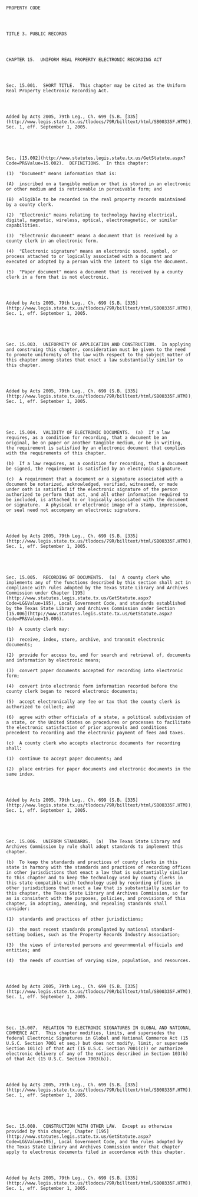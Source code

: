 ﻿
    
    
    	
    					
    
    
    PROPERTY CODE
    
      
    
    
    TITLE 3. PUBLIC RECORDS
    
      
    
    
    CHAPTER 15.  UNIFORM REAL PROPERTY ELECTRONIC RECORDING ACT
    
      
    
    
    Sec. 15.001.  SHORT TITLE.  This chapter may be cited as the Uniform Real Property Electronic Recording Act.
    
    
    
    
    Added by Acts 2005, 79th Leg., Ch. 699 (S.B. [335](http://www.legis.state.tx.us/tlodocs/79R/billtext/html/SB00335F.HTM)), Sec. 1, eff. September 1, 2005.
    
    
    
    
    
    Sec. [15.002](http://www.statutes.legis.state.tx.us/GetStatute.aspx?Code=PR&Value=15.002).  DEFINITIONS.  In this chapter:
    
    (1)  "Document" means information that is:
    
    (A)  inscribed on a tangible medium or that is stored in an electronic or other medium and is retrievable in perceivable form; and
    
    (B)  eligible to be recorded in the real property records maintained by a county clerk.
    
    (2)  "Electronic" means relating to technology having electrical, digital, magnetic, wireless, optical, electromagnetic, or similar capabilities.
    
    (3)  "Electronic document" means a document that is received by a county clerk in an electronic form.
    
    (4)  "Electronic signature" means an electronic sound, symbol, or process attached to or logically associated with a document and executed or adopted by a person with the intent to sign the document.
    
    (5)  "Paper document" means a document that is received by a county clerk in a form that is not electronic.
    
    
    
    
    Added by Acts 2005, 79th Leg., Ch. 699 (S.B. [335](http://www.legis.state.tx.us/tlodocs/79R/billtext/html/SB00335F.HTM)), Sec. 1, eff. September 1, 2005.
    
    
    
    
    
    Sec. 15.003.  UNIFORMITY OF APPLICATION AND CONSTRUCTION.  In applying and construing this chapter, consideration must be given to the need to promote uniformity of the law with respect to the subject matter of this chapter among states that enact a law substantially similar to this chapter.
    
    
    
    
    Added by Acts 2005, 79th Leg., Ch. 699 (S.B. [335](http://www.legis.state.tx.us/tlodocs/79R/billtext/html/SB00335F.HTM)), Sec. 1, eff. September 1, 2005.
    
    
    
    
    
    Sec. 15.004.  VALIDITY OF ELECTRONIC DOCUMENTS.  (a)  If a law requires, as a condition for recording, that a document be an original, be on paper or another tangible medium, or be in writing, the requirement is satisfied by an electronic document that complies with the requirements of this chapter.
    
    (b)  If a law requires, as a condition for recording, that a document be signed, the requirement is satisfied by an electronic signature.
    
    (c)  A requirement that a document or a signature associated with a document be notarized, acknowledged, verified, witnessed, or made under oath is satisfied if the electronic signature of the person authorized to perform that act, and all other information required to be included, is attached to or logically associated with the document or signature.  A physical or electronic image of a stamp, impression, or seal need not accompany an electronic signature.
    
    
    
    
    Added by Acts 2005, 79th Leg., Ch. 699 (S.B. [335](http://www.legis.state.tx.us/tlodocs/79R/billtext/html/SB00335F.HTM)), Sec. 1, eff. September 1, 2005.
    
    
    
    
    
    Sec. 15.005.  RECORDING OF DOCUMENTS.  (a)  A county clerk who implements any of the functions described by this section shall act in compliance with rules adopted by the Texas State Library and Archives Commission under Chapter [195](http://www.statutes.legis.state.tx.us/GetStatute.aspx?Code=LG&Value=195), Local Government Code, and standards established by the Texas State Library and Archives Commission under Section [15.006](http://www.statutes.legis.state.tx.us/GetStatute.aspx?Code=PR&Value=15.006).
    
    (b)  A county clerk may:
    
    (1)  receive, index, store, archive, and transmit electronic documents;
    
    (2)  provide for access to, and for search and retrieval of, documents and information by electronic means;
    
    (3)  convert paper documents accepted for recording into electronic form;
    
    (4)  convert into electronic form information recorded before the county clerk began to record electronic documents;
    
    (5)  accept electronically any fee or tax that the county clerk is authorized to collect; and
    
    (6)  agree with other officials of a state, a political subdivision of a state, or the United States on procedures or processes to facilitate the electronic satisfaction of prior approvals and conditions precedent to recording and the electronic payment of fees and taxes.
    
    (c)  A county clerk who accepts electronic documents for recording shall:
    
    (1)  continue to accept paper documents; and
    
    (2)  place entries for paper documents and electronic documents in the same index.
    
    
    
    
    Added by Acts 2005, 79th Leg., Ch. 699 (S.B. [335](http://www.legis.state.tx.us/tlodocs/79R/billtext/html/SB00335F.HTM)), Sec. 1, eff. September 1, 2005.
    
    
    
    
    
    Sec. 15.006.  UNIFORM STANDARDS.  (a)  The Texas State Library and Archives Commission by rule shall adopt standards to implement this chapter.
    
    (b)  To keep the standards and practices of county clerks in this state in harmony with the standards and practices of recording offices in other jurisdictions that enact a law that is substantially similar to this chapter and to keep the technology used by county clerks in this state compatible with technology used by recording offices in other jurisdictions that enact a law that is substantially similar to this chapter, the Texas State Library and Archives Commission, so far as is consistent with the purposes, policies, and provisions of this chapter, in adopting, amending, and repealing standards shall consider:
    
    (1)  standards and practices of other jurisdictions;
    
    (2)  the most recent standards promulgated by national standard-setting bodies, such as the Property Records Industry Association;
    
    (3)  the views of interested persons and governmental officials and entities; and
    
    (4)  the needs of counties of varying size, population, and resources.
    
    
    
    
    Added by Acts 2005, 79th Leg., Ch. 699 (S.B. [335](http://www.legis.state.tx.us/tlodocs/79R/billtext/html/SB00335F.HTM)), Sec. 1, eff. September 1, 2005.
    
    
    
    
    
    Sec. 15.007.  RELATION TO ELECTRONIC SIGNATURES IN GLOBAL AND NATIONAL COMMERCE ACT.  This chapter modifies, limits, and supersedes the federal Electronic Signatures in Global and National Commerce Act (15 U.S.C. Section 7001 et seq.) but does not modify, limit, or supersede Section 101(c) of that Act (15 U.S.C. Section 7001(c)) or authorize electronic delivery of any of the notices described in Section 103(b) of that Act (15 U.S.C. Section 7003(b)).
    
    
    
    
    Added by Acts 2005, 79th Leg., Ch. 699 (S.B. [335](http://www.legis.state.tx.us/tlodocs/79R/billtext/html/SB00335F.HTM)), Sec. 1, eff. September 1, 2005.
    
    
    
    
    
    Sec. 15.008.  CONSTRUCTION WITH OTHER LAW.  Except as otherwise provided by this chapter, Chapter [195](http://www.statutes.legis.state.tx.us/GetStatute.aspx?Code=LG&Value=195), Local Government Code, and the rules adopted by the Texas State Library and Archives Commission under that chapter apply to electronic documents filed in accordance with this chapter.
    
    
    
    
    Added by Acts 2005, 79th Leg., Ch. 699 (S.B. [335](http://www.legis.state.tx.us/tlodocs/79R/billtext/html/SB00335F.HTM)), Sec. 1, eff. September 1, 2005.
    
    
    
    
    				
